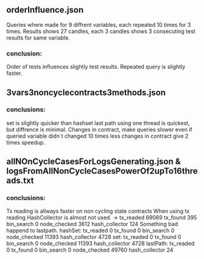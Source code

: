 ## orderInfluence.json
Queries where made for 9 diffrent variables, each repeated 10 times for 3 times.
Results shows 27 candles, each 3 candles shows 3 consecuting test results for same variable.
### conclusion:
Order of tests influences slightly test results. Repeated query is slightly faster.

## 3vars3noncyclecontracts3methods.json
### conclusions:
set is slightly quicker than hashset
last path using one thread is quickest, but diffrence is minimal.
Changes in contract, make queries slower even if queried variable didn`t changed
10 times less changes in contract give 2 times speedup.

## allNOnCycleCasesForLogsGenerating.json & logsFromAllNonCycleCasesPowerOf2upTo16threads.txt
### conclusions:
Tx reading is allways faster on non cycling state contracts
When using tx reading HashCollector is almost not used.
-> tx_readed 69069 tx_found 395 bin_search 0 node_checked 3612 hash_collector 124
Something bad happend to lastpath.
hashSet: tx_readed 0 tx_found 0 bin_search 0 node_checked 11393 hash_collector 4728
set: tx_readed 0 tx_found 0 bin_search 0 node_checked 11393 hash_collector 4728
lastPath: tx_readed 0 tx_found 0 bin_search 0 node_checked 49760 hash_collector 24
